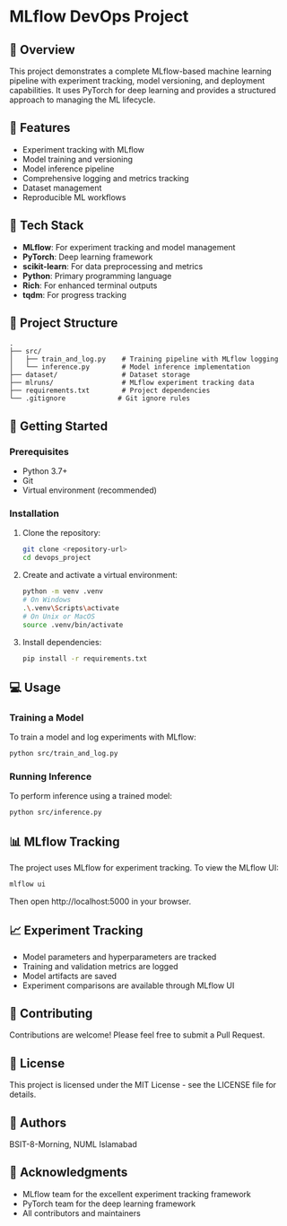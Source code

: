 # MLflow DevOps Project

## 📌 Overview
This project demonstrates a complete MLflow-based machine learning pipeline with experiment tracking, model versioning, and deployment capabilities. It uses PyTorch for deep learning and provides a structured approach to managing the ML lifecycle.

## 🎯 Features
- Experiment tracking with MLflow
- Model training and versioning
- Model inference pipeline
- Comprehensive logging and metrics tracking
- Dataset management
- Reproducible ML workflows

## 🔧 Tech Stack
- **MLflow**: For experiment tracking and model management
- **PyTorch**: Deep learning framework
- **scikit-learn**: For data preprocessing and metrics
- **Python**: Primary programming language
- **Rich**: For enhanced terminal outputs
- **tqdm**: For progress tracking

## 📁 Project Structure
```
.
├── src/
│   ├── train_and_log.py    # Training pipeline with MLflow logging
│   └── inference.py        # Model inference implementation
├── dataset/                # Dataset storage
├── mlruns/                 # MLflow experiment tracking data
├── requirements.txt        # Project dependencies
└── .gitignore             # Git ignore rules
```

## 🚀 Getting Started

### Prerequisites
- Python 3.7+
- Git
- Virtual environment (recommended)

### Installation

1. Clone the repository:
   ```bash
   git clone <repository-url>
   cd devops_project
   ```

2. Create and activate a virtual environment:
   ```bash
   python -m venv .venv
   # On Windows
   .\.venv\Scripts\activate
   # On Unix or MacOS
   source .venv/bin/activate
   ```

3. Install dependencies:
   ```bash
   pip install -r requirements.txt
   ```

## 💻 Usage

### Training a Model
To train a model and log experiments with MLflow:
```bash
python src/train_and_log.py
```

### Running Inference
To perform inference using a trained model:
```bash
python src/inference.py
```

## 📊 MLflow Tracking
The project uses MLflow for experiment tracking. To view the MLflow UI:
```bash
mlflow ui
```
Then open http://localhost:5000 in your browser.

## 📈 Experiment Tracking
- Model parameters and hyperparameters are tracked
- Training and validation metrics are logged
- Model artifacts are saved
- Experiment comparisons are available through MLflow UI

## 🤝 Contributing
Contributions are welcome! Please feel free to submit a Pull Request.

## 📝 License
This project is licensed under the MIT License - see the LICENSE file for details.

## 👥 Authors
BSIT-8-Morning, NUML Islamabad

## 🙏 Acknowledgments
- MLflow team for the excellent experiment tracking framework
- PyTorch team for the deep learning framework
- All contributors and maintainers
